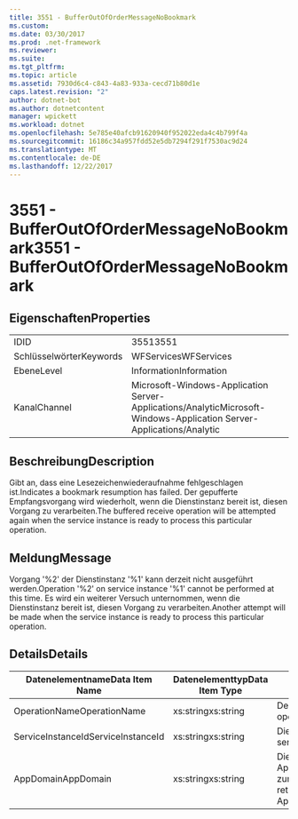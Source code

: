 ```yaml
---
title: 3551 - BufferOutOfOrderMessageNoBookmark
ms.custom: 
ms.date: 03/30/2017
ms.prod: .net-framework
ms.reviewer: 
ms.suite: 
ms.tgt_pltfrm: 
ms.topic: article
ms.assetid: 7930d6c4-c843-4a83-933a-cecd71b80d1e
caps.latest.revision: "2"
author: dotnet-bot
ms.author: dotnetcontent
manager: wpickett
ms.workload: dotnet
ms.openlocfilehash: 5e785e40afcb91620940f952022eda4c4b799f4a
ms.sourcegitcommit: 16186c34a957fdd52e5db7294f291f7530ac9d24
ms.translationtype: MT
ms.contentlocale: de-DE
ms.lasthandoff: 12/22/2017
---
```

# <a name="3551---bufferoutofordermessagenobookmark"></a><span data-ttu-id="d2718-102">3551 - BufferOutOfOrderMessageNoBookmark</span><span class="sxs-lookup"><span data-stu-id="d2718-102">3551 - BufferOutOfOrderMessageNoBookmark</span></span>
## <a name="properties"></a><span data-ttu-id="d2718-103">Eigenschaften</span><span class="sxs-lookup"><span data-stu-id="d2718-103">Properties</span></span>  
  
|||  
|-|-|  
|<span data-ttu-id="d2718-104">ID</span><span class="sxs-lookup"><span data-stu-id="d2718-104">ID</span></span>|<span data-ttu-id="d2718-105">3551</span><span class="sxs-lookup"><span data-stu-id="d2718-105">3551</span></span>|  
|<span data-ttu-id="d2718-106">Schlüsselwörter</span><span class="sxs-lookup"><span data-stu-id="d2718-106">Keywords</span></span>|<span data-ttu-id="d2718-107">WFServices</span><span class="sxs-lookup"><span data-stu-id="d2718-107">WFServices</span></span>|  
|<span data-ttu-id="d2718-108">Ebene</span><span class="sxs-lookup"><span data-stu-id="d2718-108">Level</span></span>|<span data-ttu-id="d2718-109">Information</span><span class="sxs-lookup"><span data-stu-id="d2718-109">Information</span></span>|  
|<span data-ttu-id="d2718-110">Kanal</span><span class="sxs-lookup"><span data-stu-id="d2718-110">Channel</span></span>|<span data-ttu-id="d2718-111">Microsoft-Windows-Application Server-Applications/Analytic</span><span class="sxs-lookup"><span data-stu-id="d2718-111">Microsoft-Windows-Application Server-Applications/Analytic</span></span>|  
  
## <a name="description"></a><span data-ttu-id="d2718-112">Beschreibung</span><span class="sxs-lookup"><span data-stu-id="d2718-112">Description</span></span>  
 <span data-ttu-id="d2718-113">Gibt an, dass eine Lesezeichenwiederaufnahme fehlgeschlagen ist.</span><span class="sxs-lookup"><span data-stu-id="d2718-113">Indicates a bookmark resumption has failed.</span></span> <span data-ttu-id="d2718-114">Der gepufferte Empfangsvorgang wird wiederholt, wenn die Dienstinstanz bereit ist, diesen Vorgang zu verarbeiten.</span><span class="sxs-lookup"><span data-stu-id="d2718-114">The buffered receive operation will be attempted again when the service instance is ready to process this particular operation.</span></span>  
  
## <a name="message"></a><span data-ttu-id="d2718-115">Meldung</span><span class="sxs-lookup"><span data-stu-id="d2718-115">Message</span></span>  
 <span data-ttu-id="d2718-116">Vorgang '%2' der Dienstinstanz '%1' kann derzeit nicht ausgeführt werden.</span><span class="sxs-lookup"><span data-stu-id="d2718-116">Operation '%2' on service instance '%1' cannot be performed at this time.</span></span> <span data-ttu-id="d2718-117">Es wird ein weiterer Versuch unternommen, wenn die Dienstinstanz bereit ist, diesen Vorgang zu verarbeiten.</span><span class="sxs-lookup"><span data-stu-id="d2718-117">Another attempt will be made when the service instance is ready to process this particular operation.</span></span>  
  
## <a name="details"></a><span data-ttu-id="d2718-118">Details</span><span class="sxs-lookup"><span data-stu-id="d2718-118">Details</span></span>  
  
|<span data-ttu-id="d2718-119">Datenelementname</span><span class="sxs-lookup"><span data-stu-id="d2718-119">Data Item Name</span></span>|<span data-ttu-id="d2718-120">Datenelementtyp</span><span class="sxs-lookup"><span data-stu-id="d2718-120">Data Item Type</span></span>|<span data-ttu-id="d2718-121">Beschreibung</span><span class="sxs-lookup"><span data-stu-id="d2718-121">Description</span></span>|  
|--------------------|--------------------|-----------------|  
|<span data-ttu-id="d2718-122">OperationName</span><span class="sxs-lookup"><span data-stu-id="d2718-122">OperationName</span></span>|<span data-ttu-id="d2718-123">xs:string</span><span class="sxs-lookup"><span data-stu-id="d2718-123">xs:string</span></span>|<span data-ttu-id="d2718-124">Der Name des Vorgangs.</span><span class="sxs-lookup"><span data-stu-id="d2718-124">The name of the operation.</span></span>|  
|<span data-ttu-id="d2718-125">ServiceInstanceId</span><span class="sxs-lookup"><span data-stu-id="d2718-125">ServiceInstanceId</span></span>|<span data-ttu-id="d2718-126">xs:string</span><span class="sxs-lookup"><span data-stu-id="d2718-126">xs:string</span></span>|<span data-ttu-id="d2718-127">Die ID der Dienstinstanz.</span><span class="sxs-lookup"><span data-stu-id="d2718-127">The id of the service instance.</span></span>|  
|<span data-ttu-id="d2718-128">AppDomain</span><span class="sxs-lookup"><span data-stu-id="d2718-128">AppDomain</span></span>|<span data-ttu-id="d2718-129">xs:string</span><span class="sxs-lookup"><span data-stu-id="d2718-129">xs:string</span></span>|<span data-ttu-id="d2718-130">Die von AppDomain.CurrentDomain.FriendlyName zurückgegebene Zeichenfolge.</span><span class="sxs-lookup"><span data-stu-id="d2718-130">The string returned by AppDomain.CurrentDomain.FriendlyName.</span></span>|
